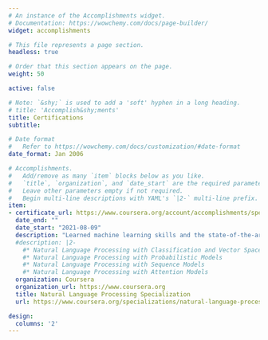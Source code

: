```yaml
---
# An instance of the Accomplishments widget.
# Documentation: https://wowchemy.com/docs/page-builder/
widget: accomplishments

# This file represents a page section.
headless: true

# Order that this section appears on the page.
weight: 50

active: false

# Note: `&shy;` is used to add a 'soft' hyphen in a long heading.
# title: 'Accomplish&shy;ments'
title: Certifications
subtitle:

# Date format
#   Refer to https://wowchemy.com/docs/customization/#date-format
date_format: Jan 2006

# Accomplishments.
#   Add/remove as many `item` blocks below as you like.
#   `title`, `organization`, and `date_start` are the required parameters.
#   Leave other parameters empty if not required.
#   Begin multi-line descriptions with YAML's `|2-` multi-line prefix.
item:
- certificate_url: https://www.coursera.org/account/accomplishments/specialization/certificate/B5NSGJ25V83T
  date_end: ""
  date_start: "2021-08-09"
  description: "Learned machine learning skills and the state-of-the-art deep learning techniques needed to build NLP systems."
  #description: |2-  
    #* Natural Language Processing with Classification and Vector Spaces
    #* Natural Language Processing with Probabilistic Models
    #* Natural Language Processing with Sequence Models
    #* Natural Language Processing with Attention Models
  organization: Coursera
  organization_url: https://www.coursera.org
  title: Natural Language Processing Specialization
  url: https://www.coursera.org/specializations/natural-language-processing

design:
  columns: '2' 
---
```



